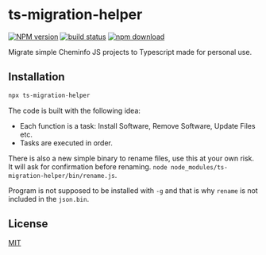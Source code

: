 # ts-migration-helper

[![NPM version][npm-image]][npm-url]
[![build status][ci-image]][ci-url]
[![npm download][download-image]][download-url]

Migrate simple Cheminfo JS projects to Typescript made for personal use.

## Installation

```bash
npx ts-migration-helper
```

The code is built with the following idea:

- Each function is a task: Install Software, Remove Software, Update Files etc.
- Tasks are executed in order.

There is also a new simple binary to rename files, use this at your own risk. 
It will ask for confirmation before renaming. `node node_modules/ts-migration-helper/bin/rename.js`.

Program is not supposed to be installed with `-g` and that is why `rename` is not included in the `json.bin`.


## License

[MIT](./LICENSE)

[npm-image]: https://img.shields.io/npm/v/ts-migration-helper.svg
[npm-url]: https://www.npmjs.com/package/ts-migration-helper
[ci-image]: https://github.com/santimirandarp/ts-migration-helper/workflows/Node.js%20CI/badge.svg?branch=main
[ci-url]: https://github.com/santimirandarp/ts-migration-helper/actions?query=workflow%3A%22Node.js+CI%22
[download-image]: https://img.shields.io/npm/dm/ts-migration-helper.svg
[download-url]: https://www.npmjs.com/package/ts-migration-helper
